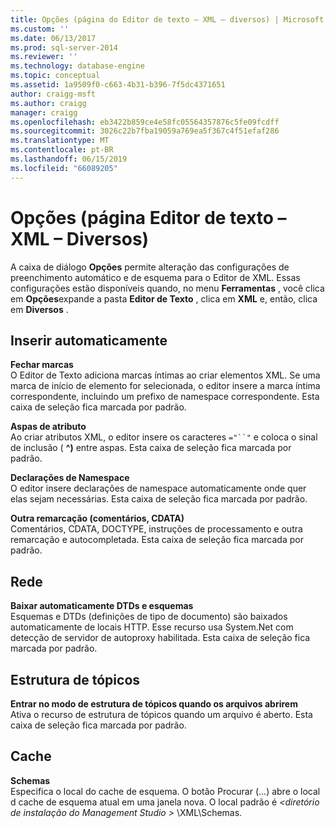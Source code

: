 ```yaml
---
title: Opções (página do Editor de texto – XML – diversos) | Microsoft Docs
ms.custom: ''
ms.date: 06/13/2017
ms.prod: sql-server-2014
ms.reviewer: ''
ms.technology: database-engine
ms.topic: conceptual
ms.assetid: 1a9509f0-c663-4b31-b396-7f5dc4371651
author: craigg-msft
ms.author: craigg
manager: craigg
ms.openlocfilehash: eb3422b859ce4e58fc05564357876c5fe09fcdff
ms.sourcegitcommit: 3026c22b7fba19059a769ea5f367c4f51efaf286
ms.translationtype: MT
ms.contentlocale: pt-BR
ms.lasthandoff: 06/15/2019
ms.locfileid: "66089205"
---
```

# <a name="options-text-editor---xml---miscellaneous-page"></a>Opções (página Editor de texto – XML – Diversos)

A caixa de diálogo **Opções** permite alteração das configurações de preenchimento automático e de esquema para o Editor de XML. Essas configurações estão disponíveis quando, no menu **Ferramentas** , você clica em **Opções**expande a pasta **Editor de Texto** , clica em **XML** e, então, clica em **Diversos** .  
  
## <a name="auto-insert"></a>Inserir automaticamente  
 **Fechar marcas**  
 O Editor de Texto adiciona marcas íntimas ao criar elementos XML. Se uma marca de início de elemento for selecionada, o editor insere a marca íntima correspondente, incluindo um prefixo de namespace correspondente. Esta caixa de seleção fica marcada por padrão.  
  
 **Aspas de atributo**  
 Ao criar atributos XML, o editor insere os caracteres `="``"` e coloca o sinal de inclusão ( **^)** entre aspas. Esta caixa de seleção fica marcada por padrão.  
  
 **Declarações de Namespace**  
 O editor insere declarações de namespace automaticamente onde quer elas sejam necessárias. Esta caixa de seleção fica marcada por padrão.  
  
 **Outra remarcação (comentários, CDATA)**  
 Comentários, CDATA, DOCTYPE, instruções de processamento e outra remarcação e autocompletada. Esta caixa de seleção fica marcada por padrão.  
  
## <a name="network"></a>Rede  
 **Baixar automaticamente DTDs e esquemas**  
 Esquemas e DTDs (definições de tipo de documento) são baixados automaticamente de locais HTTP. Esse recurso usa System.Net com detecção de servidor de autoproxy habilitada. Esta caixa de seleção fica marcada por padrão.  
  
## <a name="outlining"></a>Estrutura de tópicos  
 **Entrar no modo de estrutura de tópicos quando os arquivos abrirem**  
 Ativa o recurso de estrutura de tópicos quando um arquivo é aberto. Esta caixa de seleção fica marcada por padrão.  
  
## <a name="caching"></a>Cache  
 **Schemas**  
 Especifica o local do cache de esquema. O botão Procurar (...) abre o local d cache de esquema atual em uma janela nova. O local padrão é  *\<diretório de instalação do Management Studio >* \XML\Schemas.  
